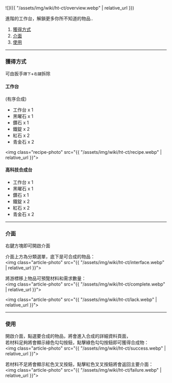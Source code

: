 ![]({{ "/assets/img/wiki/ht-ct/overview.webp" | relative_url }})

進階的工作台，解鎖更多你所不知道的物品..

<div class="article-content">
<ol>
    <li><a href="#獲得方式">獲得方式</a></li>
    <li><a href="#介面">介面</a></li>
    <li><a href="#使用">使用</a></li>
</ol>
</div>

---

<a name="獲得方式"></a>

### 獲得方式

可由扳手`蹲下`+`右鍵`拆除


#### 工作台

(有序合成)

- 工作台 x 1  
- 黑曜石 x 1  
- 鑽石 x 1  
- 鐵錠 x 2  
- 紅石 x 2  
- 青金石 x 2

<img class="recipe-photo" src="{{ "/assets/img/wiki/ht-ct/recipe.webp" | relative_url }}">

#### 高科技合成台

- 工作台 x 1  
- 黑曜石 x 1  
- 鑽石 x 1  
- 鐵錠 x 2  
- 紅石 x 2  
- 青金石 x 2

---

<a name="介面"></a>

### 介面

右鍵方塊即可開啟介面

介面上方為分類選單，底下是可合成的物品：  
<img class="article-photo" src="{{ "/assets/img/wiki/ht-ct/interface.webp" | relative_url }}">

將游標移上物品可預覽材料和需求數量：  
<img class="article-photo" src="{{ "/assets/img/wiki/ht-ct/complete.webp" | relative_url }}">

<img class="article-photo" src="{{ "/assets/img/wiki/ht-ct/lack.webp" | relative_url }}">

---

<a name="使用"></a>

### 使用

開啟介面，點選要合成的物品，將會進入合成的詳細資料頁面，  
若材料足夠將會顯示綠色勾勾按鈕，點擊綠色勾勾按鈕即可獲得合成物：  
<img class="article-photo" src="{{ "/assets/img/wiki/ht-ct/success.webp" | relative_url }}">

若材料不足將會顯示紅色叉叉按鈕，點擊紅色叉叉按鈕將會返回主要介面：  
<img class="article-photo" src="{{ "/assets/img/wiki/ht-ct/failure.webp" | relative_url }}">
